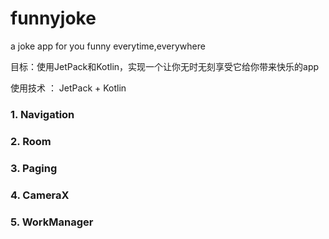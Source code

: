 # funnyjoke
a joke app for you funny everytime,everywhere

目标：使用JetPack和Kotlin，实现一个让你无时无刻享受它给你带来快乐的app

使用技术 ： JetPack + Kotlin

### 1. Navigation
### 2. Room
### 3. Paging
### 4. CameraX
### 5. WorkManager